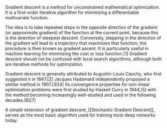 Gradient descent is a method for unconstrained mathematical optimization. It is a first-order iterative algorithm for minimizing a differentiable multivariate function.

The idea is to take repeated steps in the opposite direction of the gradient (or approximate gradient) of the function at the current point, because this is the direction of steepest descent. Conversely, stepping in the direction of the gradient will lead to a trajectory that maximizes that function; the procedure is then known as gradient ascent. It is particularly useful in machine learning for minimizing the cost or loss function.[1] Gradient descent should not be confused with local search algorithms, although both are iterative methods for optimization.

Gradient descent is generally attributed to Augustin-Louis Cauchy, who first suggested it in 1847.[2] Jacques Hadamard independently proposed a similar method in 1907.[3][4] Its convergence properties for non-linear optimization problems were first studied by Haskell Curry in 1944,[5] with the method becoming increasingly well-studied and used in the following decades.[6][7]

A simple extension of gradient descent, [[Stochastic Gradient Descent]], serves as the most basic algorithm used for training most deep networks today.